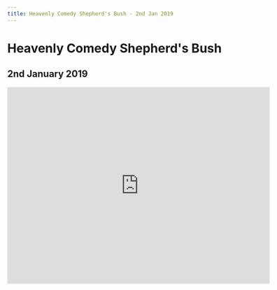 ```yaml
---
title: Heavenly Comedy Shepherd's Bush - 2nd Jan 2019
---
```


# Heavenly Comedy Shepherd's Bush
## 2nd January 2019

<iframe src="https://www.google.com/maps/embed?pb=!1m18!1m12!1m3!1d2483.3704475960726!2d-0.24307938398971227!3d51.50641937963494!2m3!1f0!2f0!3f0!3m2!1i1024!2i768!4f13.1!3m3!1m2!1s0x48760e2e791aef51%3A0xe466d220297dd9e4!2sPrincess+Victoria!5e0!3m2!1sen!2suk!4v1546187255581" width="600" height="450" frameborder="0" style="border:0" allowfullscreen></iframe> 



